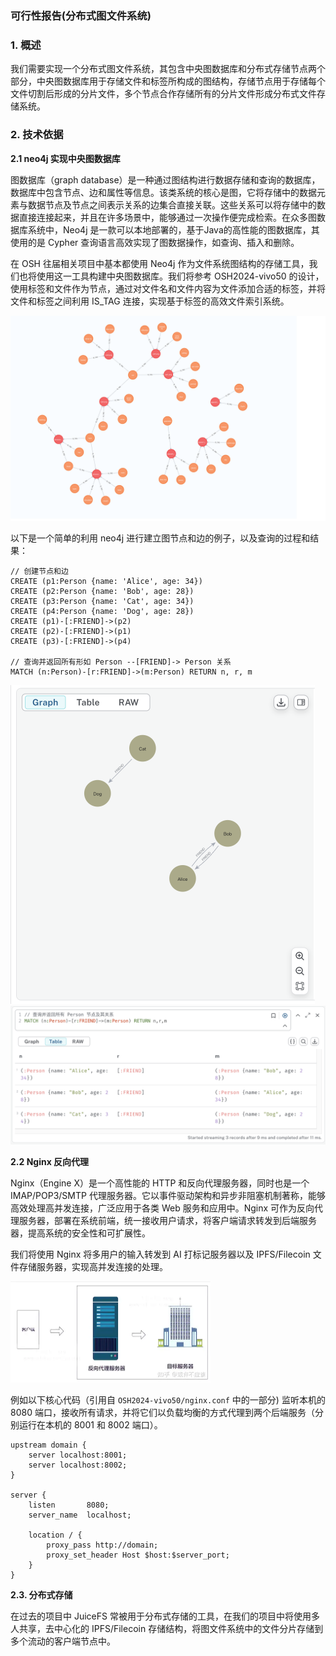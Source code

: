 ### 可行性报告(分布式图文件系统)

### 1. 概述

我们需要实现一个分布式图文件系统，其包含中央图数据库和分布式存储节点两个部分，中央图数据库用于存储文件和标签所构成的图结构，存储节点用于存储每个文件切割后形成的分片文件，多个节点合作存储所有的分片文件形成分布式文件存储系统。

### 2. 技术依据

**2.1 neo4j 实现中央图数据库**

图数据库（graph database）是一种通过图结构进行数据存储和查询的数据库，数据库中包含节点、边和属性等信息。该类系统的核心是图，它将存储中的数据元素与数据节点及节点之间表示关系的边集合直接关联。这些关系可以将存储中的数据直接连接起来，并且在许多场景中，能够通过一次操作便完成检索。在众多图数据库系统中，Neo4j 是一款可以本地部署的，基于Java的高性能的图数据库，其使用的是 Cypher 查询语言高效实现了图数据操作，如查询、插入和删除。

在 OSH 往届相关项目中基本都使用 Neo4j 作为文件系统图结构的存储工具，我们也将使用这一工具构建中央图数据库。我们将参考 OSH2024-vivo50 的设计，使用标签和文件作为节点，通过对文件名和文件内容为文件添加合适的标签，并将文件和标签之间利用 IS_TAG 连接，实现基于标签的高效文件索引系统。

<img src="./feasibility.assets/neo4j.png" alt="img" style="zoom:50%;" />

以下是一个简单的利用 neo4j 进行建立图节点和边的例子，以及查询的过程和结果：

```cypher
// 创建节点和边
CREATE (p1:Person {name: 'Alice', age: 34})
CREATE (p2:Person {name: 'Bob', age: 28})
CREATE (p3:Person {name: 'Cat', age: 34})
CREATE (p4:Person {name: 'Dog', age: 28})
CREATE (p1)-[:FRIEND]->(p2)
CREATE (p2)-[:FRIEND]->(p1)
CREATE (p3)-[:FRIEND]->(p4)

// 查询并返回所有形如 Person --[FRIEND]-> Person 关系
MATCH (n:Person)-[r:FRIEND]->(m:Person) RETURN n, r, m
```

<img src="./feasibility.assets/image-20250406111958440.png" alt="image-20250406111958440" style="zoom: 50%;" />

<img src="./feasibility.assets/image-20250406111930524.png" alt="image-20250406111930524" style="zoom:50%;" />

**2.2 Nginx 反向代理**

Nginx（Engine X）是一个高性能的 HTTP 和反向代理服务器，同时也是一个 IMAP/POP3/SMTP 代理服务器。它以事件驱动架构和异步非阻塞机制著称，能够高效处理高并发连接，广泛应用于各类 Web 服务和应用中。Nginx 可作为反向代理服务器，部署在系统前端，统一接收用户请求，将客户端请求转发到后端服务器，提高系统的安全性和可扩展性。

我们将使用 Nginx 将多用户的输入转发到 AI 打标记服务器以及 IPFS/Filecoin 文件存储服务器，实现高并发连接的处理。

<img src="./feasibility.assets/Reverse_Proxy.png" alt="image-20250406111930524" style="zoom:50%;" />

例如以下核心代码（引用自 `OSH2024-vivo50/nginx.conf` 中的一部分) 监听本机的 8080 端口，接收所有请求，并将它们以负载均衡的方式代理到两个后端服务（分别运行在本机的 8001 和 8002 端口）。

```nginx
upstream domain {
    server localhost:8001;
    server localhost:8002;
}

server {  
    listen       8080;        
    server_name  localhost;

    location / {
        proxy_pass http://domain;
        proxy_set_header Host $host:$server_port;
    }
}
```

**2.3. 分布式存储**

在过去的项目中 JuiceFS 常被用于分布式存储的工具，在我们的项目中将使用多人共享，去中心化的 IPFS/Filecoin 存储结构，将图文件系统中的文件分片存储到多个流动的客户端节点中。

